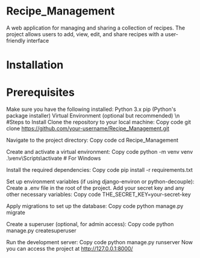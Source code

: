 ﻿# Recipe_Management
 A web application for managing and sharing a collection of recipes. The project allows users to add, view, edit, and share recipes with a user-friendly interface
# Installation
# Prerequisites
Make sure you have the following installed:
Python 3.x
pip (Python's package installer)
Virtual Environment (optional but recommended)
\n
#Steps to Install
Clone the repository to your local machine:
Copy code
git clone https://github.com/your-username/Recipe_Management.git

Navigate to the project directory:
Copy code
cd Recipe_Management

Create and activate a virtual environment:
Copy code
python -m venv venv
.\venv\Scripts\activate   # For Windows

Install the required dependencies:
Copy code
pip install -r requirements.txt

Set up environment variables (if using django-environ or python-decouple):
Create a .env file in the root of the project.
Add your secret key and any other necessary variables:
Copy code
THE_SECRET_KEY=your-secret-key

Apply migrations to set up the database:
Copy code
python manage.py migrate

Create a superuser (optional, for admin access):
Copy code
python manage.py createsuperuser

Run the development server:
Copy code
python manage.py runserver
Now you can access the project at http://127.0.0.1:8000/
